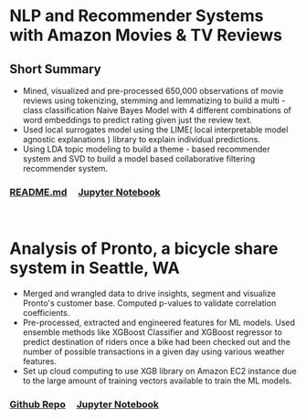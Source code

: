 # NLP and Recommender Systems with Amazon Movies & TV Reviews
## Short Summary 
* Mined, visualized and pre-processed 650,000 observations of movie reviews using tokenizing, stemming and lemmatizing to build a multi - class classification Naive Bayes Model with 4 different combinations of word embeddings to predict rating given just the review text.
* Used local surrogates model using the LIME( local interpretable model agnostic explanations ) library to explain individual predictions.
* Using LDA topic modeling to build a theme - based recommender system and SVD to build a model based collaborative filtering recommender system.
### [README.md](https://github.com/satyamt13/Project_Amazon_reviews_NLP_recommender_system)  &nbsp; &nbsp; [Jupyter Notebook](https://github.com/satyamt13/Project_Amazon_reviews_NLP_recommender_system/blob/master/amazon_NLP_reviews.ipynb)

<br>

# Analysis of Pronto, a bicycle share system in Seattle, WA
* Merged and wrangled data to drive insights, segment and visualize Pronto's customer base. Computed p-values to validate correlation coefficients.
* Pre-processed, extracted and engineered features for ML models. Used ensemble methods like XGBoost Classifier and XGBoost regressor to predict destination of riders once a bike had been checked out and the number of possible transactions in a given day using various weather features.
* Set up cloud computing to use XGB library on Amazon EC2 instance due to the large amount of training vectors available to train the ML models.
### [Github Repo](https://github.com/satyamt13/Capstone_1) &nbsp; &nbsp; [Jupyter Notebook](https://github.com/satyamt13/Capstone_1/blob/master/Capstone1_ML_models.ipynb)
